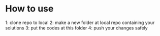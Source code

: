 # How to use

1: clone repo to local
2: make a new folder at local repo containing your solutions
3: put the codes at this folder
4: push your changes safely
